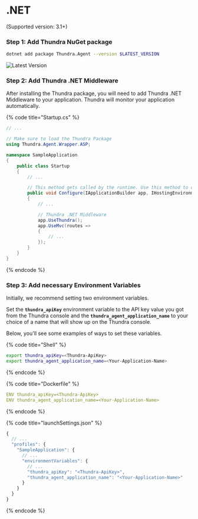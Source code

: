 # .NET

(Supported version: 3.1+)

### Step 1: Add Thundra NuGet package

```bash
dotnet add package Thundra.Agent --version $LATEST_VERSION
```

![Latest Version](https://img.shields.io/nuget/v/Thundra.Agent)

### Step 2: Add Thundra .NET Middleware &#x20;

After installing the Thundra package, you will need to add Thundra .NET Middleware to your application. Thundra will monitor your application automatically.

{% code title="Startup.cs" %}
```csharp
// ...

// Make sure to load the Thundra Package
using Thundra.Agent.Wrapper.ASP;

namespace SampleApplication
{
    public class Startup
    {
        // ...

        // This method gets called by the runtime. Use this method to configure the HTTP request pipeline.
        public void Configure(IApplicationBuilder app, IHostingEnvironment env)
        {
            // ...

            // Thundra .NET Middleware
            app.UseThundra();
            app.UseMvc(routes =>
            {
                // ...
            });
        }
    }
}

```
{% endcode %}

### Step 3: Add necessary Environment Variables&#x20;

Initially, we recommend setting two environment variables.&#x20;

Set the **`thundra_apiKey`** environment variable to the API key value you got from the Thundra console and the **`thundra_agent_application_name`** to your choice of a name that will show up on the Thundra console.

Below, you'll see some examples of ways to set these variables.

{% code title="Shell" %}
```bash
export thundra_apiKey=<Thundra-ApiKey>
export thundra_agent_application_name=<Your-Application-Name>
```
{% endcode %}

{% code title="Dockerfile" %}
```yaml
ENV thundra_apiKey=<Thundra-ApiKey>
ENV thundra_agent_application_name=<Your-Application-Name>
```
{% endcode %}

{% code title="launchSettings.json" %}
```javascript
{
  // ...
  "profiles": {
    "SampleApplication": {
      // ...
      "environmentVariables": {
        // ...
        "thundra_apiKey": "<Thundra-ApiKey>",
        "thundra_agent_application_name": "<Your-Application-Name>"
      }
    }
  }
}


```
{% endcode %}
